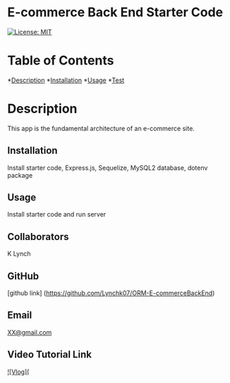 # E-commerce Back End Starter Code


 [![License: MIT](https://img.shields.io/badge/License-MIT-yellow.svg)](https://opensource.org/licenses/MIT)

  # Table of Contents 
  *[Description](#description)
  *[Installation](#installation)
  *[Usage](#usage)
  *[Test](#test)
    
  # Description 

  This app is the fundamental architecture of an e-commerce site.   

  ## Installation 

  Install starter code, Express.js, Sequelize, MySQL2 database, dotenv package 

  ## Usage 

  Install starter code and run server

  ## Collaborators 

  K Lynch 

  ## GitHub 

  [github link] (https://github.com/Lynchk07/ORM-E-commerceBackEnd)

  ## Email 

  XX@gmail.com

  ## Video Tutorial Link 
  [![Vlog](]({https://drive.google.com/file/d/1JetMJw2THiw_S-a_yNhOOh_Jwys7MKCR/view} "Ecommerce Backend Insomnia walk through")
  